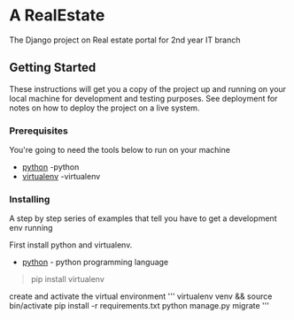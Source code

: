 # A RealEstate
The Django project on Real estate portal for 2nd year IT branch

## Getting Started

These instructions will get you a copy of the project up and running on your local machine for development and testing purposes. See deployment for notes on how to deploy the project on a live system.

### Prerequisites

You're going to need the tools below to run on your machine

* [python](https://www.python.org) -python
* [virtualenv](http://docs.python-guide.org/en/latest/dev/virtualenvs/) -virtualenv

### Installing

A step by step series of examples that tell you have to get a development env running

First install python and virtualenv.

* [python](https://www.python.org/downloads/) - python programming language

> pip install virtualenv

create and activate the virtual environment
'''
virtualenv venv && source bin/activate
pip install -r requirements.txt
python manage.py migrate
'''
